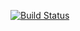 [![Build Status](https://travis-ci.org/a-watkin/tasker-heroku.svg?branch=master)](https://travis-ci.org/a-watkin/tasker-heroku)